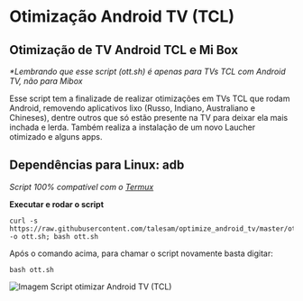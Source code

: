 # Otimização Android TV (TCL)
## Otimização de TV Android TCL e Mi Box

_*Lembrando que esse script (ott.sh) é apenas para TVs TCL com Android TV, não para Mibox_

Esse script tem a finalizade de realizar otimizações em TVs TCL que rodam Android, removendo aplicativos lixo (Russo, Indiano, Australiano e Chineses), dentre outros que só estão presente na TV para deixar ela mais inchada e lerda. Também realiza a instalação de um novo Laucher otimizado e alguns apps.

## Dependências para Linux: adb

_Script 100% compatível com o [Termux](https://f-droid.org/en/packages/com.termux)_

**Executar e rodar o script**

```
curl -s https://raw.githubusercontent.com/talesam/optimize_android_tv/master/ott.sh -o ott.sh; bash ott.sh
```

Após o comando acima, para chamar o script novamente basta digitar:

```
bash ott.sh
```


![Imagem Script otimizar Android TV (TCL)](https://user-images.githubusercontent.com/981368/164861661-b15ff4b7-b1ba-434c-ab28-9af02ef311e8.png)
